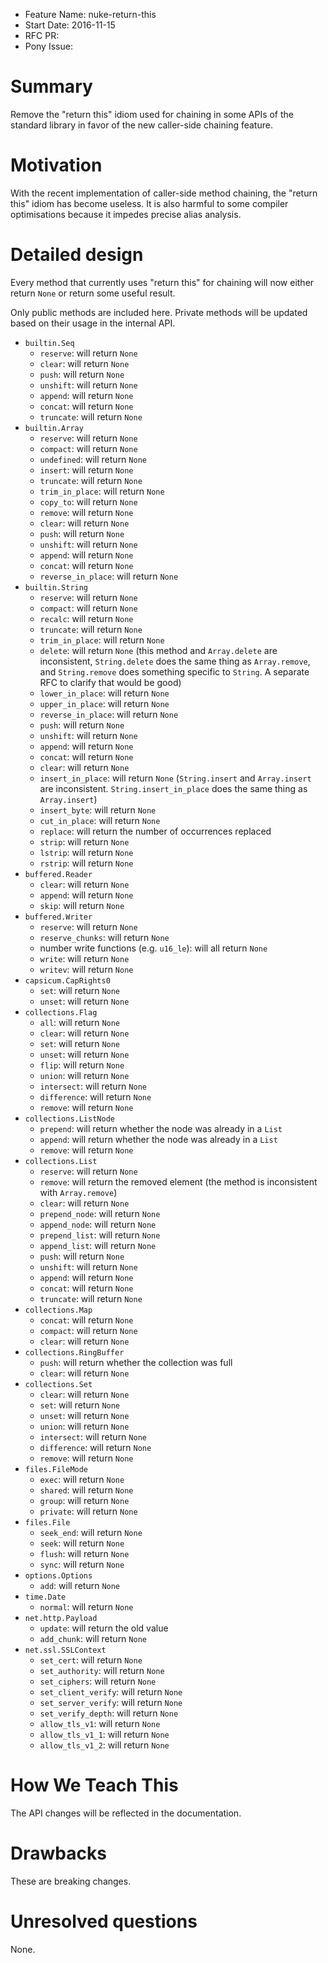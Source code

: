 - Feature Name: nuke-return-this
- Start Date: 2016-11-15
- RFC PR:
- Pony Issue:

# Summary

Remove the "return this" idiom used for chaining in some APIs of the standard library in favor of the new caller-side chaining feature.

# Motivation

With the recent implementation of caller-side method chaining, the "return this" idiom has become useless. It is also harmful to some compiler optimisations because it impedes precise alias analysis.

# Detailed design

Every method that currently uses "return this" for chaining will now either return `None` or return some useful result.

Only public methods are included here. Private methods will be updated based on their usage in the internal API.

- `builtin.Seq`
  - `reserve`: will return `None`
  - `clear`: will return `None`
  - `push`: will return `None`
  - `unshift`: will return `None`
  - `append`: will return `None`
  - `concat`: will return `None`
  - `truncate`: will return `None`
- `builtin.Array`
  - `reserve`: will return `None`
  - `compact`: will return `None`
  - `undefined`: will return `None`
  - `insert`: will return `None`
  - `truncate`: will return `None`
  - `trim_in_place`: will return `None`
  - `copy_to`: will return `None`
  - `remove`: will return `None`
  - `clear`: will return `None`
  - `push`: will return `None`
  - `unshift`: will return `None`
  - `append`: will return `None`
  - `concat`: will return `None`
  - `reverse_in_place`: will return `None`
- `builtin.String`
  - `reserve`: will return `None`
  - `compact`: will return `None`
  - `recalc`: will return `None`
  - `truncate`: will return `None`
  - `trim_in_place`: will return `None`
  - `delete`: will return `None` (this method and `Array.delete` are inconsistent, `String.delete` does the same thing as `Array.remove`, and `String.remove` does something specific to `String`. A separate RFC to clarify that would be good)
  - `lower_in_place`: will return `None`
  - `upper_in_place`: will return `None`
  - `reverse_in_place`: will return `None`
  - `push`: will return `None`
  - `unshift`: will return `None`
  - `append`: will return `None`
  - `concat`: will return `None`
  - `clear`: will return `None`
  - `insert_in_place`: will return `None` (`String.insert` and `Array.insert` are inconsistent. `String.insert_in_place` does the same thing as `Array.insert`)
  - `insert_byte`: will return `None`
  - `cut_in_place`: will return `None`
  - `replace`: will return the number of occurrences replaced
  - `strip`: will return `None`
  - `lstrip`: will return `None`
  - `rstrip`: will return `None`
- `buffered.Reader`
  - `clear`: will return `None`
  - `append`: will return `None`
  - `skip`: will return `None`
- `buffered.Writer`
  - `reserve`: will return `None`
  - `reserve_chunks`: will return `None`
  - number write functions (e.g. `u16_le`): will all return `None`
  - `write`: will return `None`
  - `writev`: will return `None`
- `capsicum.CapRights0`
  - `set`: will return `None`
  - `unset`: will return `None`
- `collections.Flag`
  - `all`: will return `None`
  - `clear`: will return `None`
  - `set`: will return `None`
  - `unset`: will return `None`
  - `flip`: will return `None`
  - `union`: will return `None`
  - `intersect`: will return `None`
  - `difference`: will return `None`
  - `remove`: will return `None`
- `collections.ListNode`
  - `prepend`: will return whether the node was already in a `List`
  - `append`: will return whether the node was already in a `List`
  - `remove`: will return `None`
- `collections.List`
  - `reserve`: will return `None`
  - `remove`: will return the removed element (the method is inconsistent with `Array.remove`)
  - `clear`: will return `None`
  - `prepend_node`: will return `None`
  - `append_node`: will return `None`
  - `prepend_list`: will return `None`
  - `append_list`: will return `None`
  - `push`: will return `None`
  - `unshift`: will return `None`
  - `append`: will return `None`
  - `concat`: will return `None`
  - `truncate`: will return `None`
- `collections.Map`
  - `concat`: will return `None`
  - `compact`: will return `None`
  - `clear`: will return `None`
- `collections.RingBuffer`
  - `push`: will return whether the collection was full
  - `clear`: will return `None`
- `collections.Set`
  - `clear`: will return `None`
  - `set`: will return `None`
  - `unset`: will return `None`
  - `union`: will return `None`
  - `intersect`: will return `None`
  - `difference`: will return `None`
  - `remove`: will return `None`
- `files.FileMode`
  - `exec`: will return `None`
  - `shared`: will return `None`
  - `group`: will return `None`
  - `private`: will return `None`
- `files.File`
  - `seek_end`: will return `None`
  - `seek`: will return `None`
  - `flush`: will return `None`
  - `sync`: will return `None`
- `options.Options`
  - `add`: will return `None`
- `time.Date`
  - `normal`: will return `None`
- `net.http.Payload`
  - `update`: will return the old value
  - `add_chunk`: will return `None`
- `net.ssl.SSLContext`
  - `set_cert`: will return `None`
  - `set_authority`: will return `None`
  - `set_ciphers`: will return `None`
  - `set_client_verify`: will return `None`
  - `set_server_verify`: will return `None`
  - `set_verify_depth`: will return `None`
  - `allow_tls_v1`: will return `None`
  - `allow_tls_v1_1`: will return `None`
  - `allow_tls_v1_2`: will return `None`

# How We Teach This

The API changes will be reflected in the documentation.

# Drawbacks

These are breaking changes.

# Unresolved questions

None.
